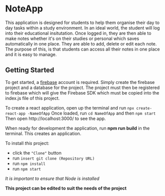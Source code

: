 # NoteApp
This application is designed for students to help them organise their day to day tasks within a study environment. In an ideal world,
the student will log into their educational insitutation. Once logged in, they are then able to make notes whether it's on their studies or
personal which saves automatically in one place. They are able to add, delete or edit each note. The purpose of this, is that students can
access all their notes in one place and it is easy to manage.

## Getting Started
To get started, a [firebase](https://firebase.google.com/) account is required. Simply create the firebase project and a database for the project.
The project must then be registered to firebase which will give the Firebase SDK which must be copied into the index.js file of this project.

To create a react application, open up the terminal and run `npx create-react-app -NameOfApp`
Once loaded, run `cd NameOfApp` and then `npm start`
Then open http://localhost:3000/ to see the app.

When ready for development the application, run **npm run build** in the terminal. This creates an application.

To install *this* project:
* click the `"Clone"` button
* run `insert git clone (Repository URL)`
* run `npm install`
* run `npm start`

*It is important to ensure that Node is installed*

**This project can be edited to suit the needs of the project**
